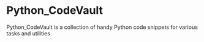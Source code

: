 # Python_CodeVault
Python_CodeVault is a collection of handy Python code snippets for various tasks and utilities
